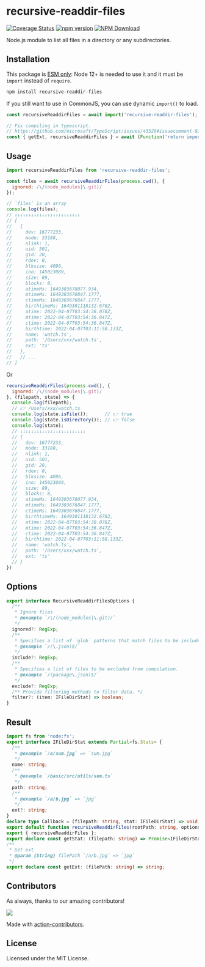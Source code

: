 recursive-readdir-files
===
<!--rehype:style=display: flex; padding: 150px 0 0 0; align-items: center; justify-content: center; font-size: 38px; border: 0; border-radius: 5px;-->

[![Coverage Status](https://jaywcjlove.github.io/recursive-readdir-files/badges.svg)](https://jaywcjlove.github.io/recursive-readdir-files/lcov-report/)
[![npm version](https://img.shields.io/npm/v/recursive-readdir-files.svg)](https://www.npmjs.com/package/recursive-readdir-files)
[![NPM Download](https://img.shields.io/npm/dm/recursive-readdir-files.svg?style=flat)](https://www.npmjs.com/package/recursive-readdir-files)
<!--rehype:style=text-align: center;-->

Node.js module to list all files in a directory or any subdirectories.

## Installation

This package is [ESM only](https://gist.github.com/sindresorhus/a39789f98801d908bbc7ff3ecc99d99c): Node 12+ is needed to use it and it must be `import` instead of `require`.

```bash
npm install recursive-readdir-files
```

If you still want to use in CommonJS, you can use dynamic `import()` to load.

```typescript
const recursiveReaddirFiles = await import('recursive-readdir-files');

// Fix compiling in typescript.
// https://github.com/microsoft/TypeScript/issues/43329#issuecomment-922544562
const { getExt, recursiveReaddirFiles } = await (Function('return import("recursive-readdir-files")')()) as Promise<typeof import("recursive-readdir-files")>;
```

## Usage

```js
import recursiveReaddirFiles from 'recursive-readdir-files';

const files = await recursiveReaddirFiles(process.cwd(), {
  ignored: /\/(node_modules|\.git)/
});

// `files` is an array
console.log(files);
// ↓↓↓↓↓↓↓↓↓↓↓↓↓↓↓↓↓↓↓↓↓↓↓↓
// [
//   {
//     dev: 16777233,
//     mode: 33188,
//     nlink: 1,
//     uid: 501,
//     gid: 20,
//     rdev: 0,
//     blksize: 4096,
//     ino: 145023089,
//     size: 89,
//     blocks: 8,
//     atimeMs: 1649303678077.934,
//     mtimeMs: 1649303676847.1777,
//     ctimeMs: 1649303676847.1777,
//     birthtimeMs: 1649301118132.6782,
//     atime: 2022-04-07T03:54:38.078Z,
//     mtime: 2022-04-07T03:54:36.847Z,
//     ctime: 2022-04-07T03:54:36.847Z,
//     birthtime: 2022-04-07T03:11:58.133Z,
//     name: 'watch.ts',
//     path: '/Users/xxx/watch.ts',
//     ext: 'ts'
//   },
//   // ...
// ]
```

Or

```js
recursiveReaddirFiles(process.cwd(), {
  ignored: /\/(node_modules|\.git)/
}, (filepath, state) => {
  console.log(filepath);
  // 👉 /Users/xxx/watch.ts
  console.log(state.isFile());      // 👉 true
  console.log(state.isDirectory()); // 👉 false
  console.log(state);
  // ↓↓↓↓↓↓↓↓↓↓↓↓↓↓↓↓↓↓↓↓↓↓↓↓
  // {
  //   dev: 16777233,
  //   mode: 33188,
  //   nlink: 1,
  //   uid: 501,
  //   gid: 20,
  //   rdev: 0,
  //   blksize: 4096,
  //   ino: 145023089,
  //   size: 89,
  //   blocks: 8,
  //   atimeMs: 1649303678077.934,
  //   mtimeMs: 1649303676847.1777,
  //   ctimeMs: 1649303676847.1777,
  //   birthtimeMs: 1649301118132.6782,
  //   atime: 2022-04-07T03:54:38.078Z,
  //   mtime: 2022-04-07T03:54:36.847Z,
  //   ctime: 2022-04-07T03:54:36.847Z,
  //   birthtime: 2022-04-07T03:11:58.133Z,
  //   name: 'watch.ts',
  //   path: '/Users/xxx/watch.ts',
  //   ext: 'ts'
  // }
})
```

## Options

```ts
export interface RecursiveReaddirFilesOptions {
  /**
   * Ignore files
   * @example `/\/(node_modules|\.git)/`
   */
  ignored?: RegExp;
  /**
   * Specifies a list of `glob` patterns that match files to be included in compilation.
   * @example `/(\.json)$/`
   */
  include?: RegExp;
  /**
   * Specifies a list of files to be excluded from compilation.
   * @example `/(package\.json)$/`
   */
  exclude?: RegExp;
  /** Provide filtering methods to filter data. */
  filter?: (item: IFileDirStat) => boolean;
}
```

## Result

```ts
import fs from 'node:fs';
export interface IFileDirStat extends Partial<fs.Stats> {
  /**
   * @example `/a/sum.jpg` => `sum.jpg`
   */
  name: string;
  /**
   * @example `/basic/src/utils/sum.ts`
   */
  path: string;
  /**
   * @example `/a/b.jpg` => `jpg`
   */
  ext?: string;
}
declare type Callback = (filepath: string, stat: IFileDirStat) => void;
export default function recursiveReaddirFiles(rootPath: string, options?: RecursiveReaddirFilesOptions, callback?: Callback): Promise<IFileDirStat[]>;
export { recursiveReaddirFiles };
export declare const getStat: (filepath: string) => Promise<IFileDirStat>;
/**
 * Get ext
 * @param {String} filePath `/a/b.jpg` => `jpg`
 */
export declare const getExt: (filePath: string) => string;
```

## Contributors

As always, thanks to our amazing contributors!

<a href="https://github.com/jaywcjlove/recursive-readdir-files/graphs/contributors">
  <img src="https://jaywcjlove.github.io/recursive-readdir-files/CONTRIBUTORS.svg" />
</a>

Made with [action-contributors](https://github.com/jaywcjlove/github-action-contributors).

## License

Licensed under the MIT License.
